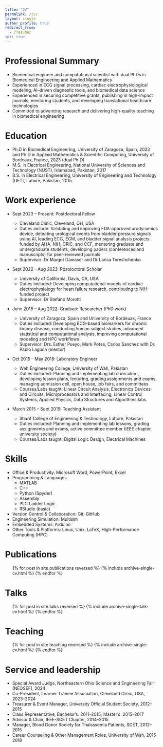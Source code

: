 ```yaml
---
title: "CV"
permalink: /cv/
layout: single
author_profile: true
redirect_from:
  - /resume/
toc: true
---
```


Professional Summary
======
* Biomedical engineer and computational scientist with dual PhDs in Biomedical Engineering and Applied Mathematics
* Experienced in ECG signal processing, cardiac electrophysiological modeling, AI-driven diagnostic tools, and biomedical data science
* Experienced in securing competitive grants, publishing in high-impact journals, mentoring students, and developing translational healthcare technologies
* Committed to advancing research and delivering high-quality teaching in biomedical engineering

Education
======
* Ph.D in Biomedical Engineering, University of Zaragoza, Spain, 2023 and Ph.D in Applied Mathematics & Scientific Computing, University of Bordeaux, France, 2023 (dual Ph.D)
* M.S. in Electrical Engineering, National University of Sciences and Technology (NUST), Islamabad, Pakistan, 2017
* B.S. in Electrical Engineering, University of Engineering and Technology (UET), Lahore, Pakistan, 2015

Work experience
======
* Sept 2023 – Present: Postdoctoral Fellow
  * Cleveland Clinic, Cleveland, OH, USA
  * Duties include: Validating and improving FDA-approved urodynamics device, detecting urological events from bladder pressure signals using AI, leading ECG, EGM, and bladder signal analysis projects funded by AHA, NIH, CRIC, and CCF, mentoring graduate and undergraduate students, developing papers (conferences and manuscripts) for peer-reviewed journals
  * Supervisor: Dr Margot Damaser and Dr Larisa Tereshchenko

* Sept 2022 – Aug 2023: Postdoctoral Scholar
  * University of California, Davis, CA, USA
  * Duties included: Developing computational models of cardiac electrophysiology for heart failure research, contributing to NIH-funded project
  * Supervisor: Dr Stefano Morotti

* June 2018 – Aug 2022: Graduate Researcher (PhD work)
  * University of Zaragoza, Spain and University of Bordeuax, France
  * Duties included: Developing ECG-based biomarkers for chronic kidney disease, conducting human subject studies, advanced statistical and computational analysis, improving computational modeling and HPC workflows
  * Supervisor: Drs. Esther Pueyo, Mark Potse, Carlos Sanchez with Dr. Pablo Laguna (mentor)

* Oct 2015 – May 2018: Laboratory Engineer
  * Wah Engineering College, University of Wah, Pakistan
  * Duties included: Planning and implementing lab curriculum, developing lesson plans, lecturing, grading assignments and exams, managing admission cell, open house, job fairs, and committees
  * Courses/Labs taught: Linear Circuit Analysis, Electronics Devices and Circuits, Microprocessors and Interfacing, Linear Control Systems, Applied Physics, Data Structures and Algorithms labs

* March 2015 – Sept 2015: Teaching Assistant
  * Sharif College of Engineering & Technology, Lahore, Pakistan
  * Duties included: Planning and implementing lab lessons, grading assignments and exams, active committee member (IEEE chapter, university society)
  * Courses/Labs taught: Digital Logic Design, Electrical Machines
    
Skills
======
* Office & Productivity: Microsoft Word, PowerPoint, Excel
* Programming & Languages
  * MATLAB
  * C++
  * Python (Spyder)
  * Assembly
  * PLC Ladder Logic
  * RStudio (basic)
* Version Control & Collaboration: Git, GitHub
* Engineering Simulation: Multisim
* Embedded Systems: Arduino
* Other Tools & Platforms: Linux, Unix, LaTeX, High-Performance Computing (HPC)

Publications
======
  <ul>{% for post in site.publications reversed %}
    {% include archive-single-cv.html %}
  {% endfor %}</ul>
  
Talks
======
  <ul>{% for post in site.talks reversed %}
    {% include archive-single-talk-cv.html  %}
  {% endfor %}</ul>
  
Teaching
======
  <ul>{% for post in site.teaching reversed %}
    {% include archive-single-cv.html %}
  {% endfor %}</ul>
  
Service and leadership
======
* Special Award Judge, Northeastern Ohio Science and Engineering Fair (NEOSEF), 2024
* Co-President, Learner Trainee Association, Cleveland Clinic, USA, 2023–2024
* Treasurer & Event Manager, University Official Student Society, 2012–2015
* Class Representative, Bachelor’s: 2011–2015; Master’s: 2015–2017
* Advisor & Chair, IEEE-SCET Chapter, 2014–2015
* Manager, Blood Donor Society for Thalassemia Patients, SCET, 2012–2015
* Career Counseling & Other Management Roles, University of Wah, 2015–2018
